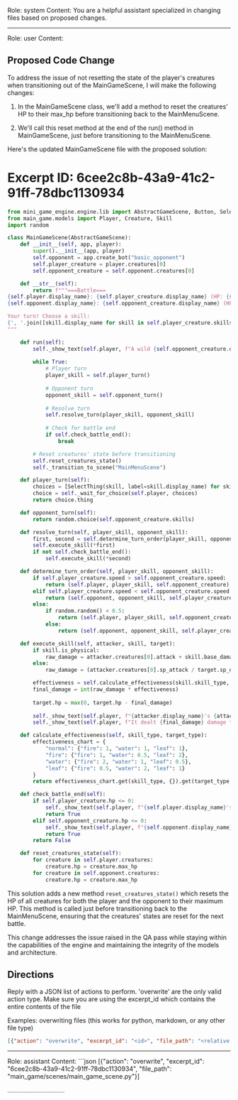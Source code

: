 Role: system
Content: You are a helpful assistant specialized in changing files based on proposed changes.
__________________
Role: user
Content: 
## Proposed Code Change
To address the issue of not resetting the state of the player's creatures when transitioning out of the MainGameScene, I will make the following changes:

1. In the MainGameScene class, we'll add a method to reset the creatures' HP to their max_hp before transitioning back to the MainMenuScene.

2. We'll call this reset method at the end of the run() method in MainGameScene, just before transitioning to the MainMenuScene.

Here's the updated MainGameScene file with the proposed solution:

# Excerpt ID: 6cee2c8b-43a9-41c2-91ff-78dbc1130934
```python main_game/scenes/main_game_scene.py
from mini_game_engine.engine.lib import AbstractGameScene, Button, SelectThing
from main_game.models import Player, Creature, Skill
import random

class MainGameScene(AbstractGameScene):
    def __init__(self, app, player):
        super().__init__(app, player)
        self.opponent = app.create_bot("basic_opponent")
        self.player_creature = player.creatures[0]
        self.opponent_creature = self.opponent.creatures[0]

    def __str__(self):
        return f"""===Battle===
{self.player.display_name}: {self.player_creature.display_name} (HP: {self.player_creature.hp}/{self.player_creature.max_hp})
{self.opponent.display_name}: {self.opponent_creature.display_name} (HP: {self.opponent_creature.hp}/{self.opponent_creature.max_hp})

Your turn! Choose a skill:
{', '.join([skill.display_name for skill in self.player_creature.skills])}
"""

    def run(self):
        self._show_text(self.player, f"A wild {self.opponent_creature.display_name} appeared!")
        
        while True:
            # Player turn
            player_skill = self.player_turn()
            
            # Opponent turn
            opponent_skill = self.opponent_turn()
            
            # Resolve turn
            self.resolve_turn(player_skill, opponent_skill)
            
            # Check for battle end
            if self.check_battle_end():
                break

        # Reset creatures' state before transitioning
        self.reset_creatures_state()
        self._transition_to_scene("MainMenuScene")

    def player_turn(self):
        choices = [SelectThing(skill, label=skill.display_name) for skill in self.player_creature.skills]
        choice = self._wait_for_choice(self.player, choices)
        return choice.thing

    def opponent_turn(self):
        return random.choice(self.opponent_creature.skills)

    def resolve_turn(self, player_skill, opponent_skill):
        first, second = self.determine_turn_order(player_skill, opponent_skill)
        self.execute_skill(*first)
        if not self.check_battle_end():
            self.execute_skill(*second)

    def determine_turn_order(self, player_skill, opponent_skill):
        if self.player_creature.speed > self.opponent_creature.speed:
            return (self.player, player_skill, self.opponent_creature), (self.opponent, opponent_skill, self.player_creature)
        elif self.player_creature.speed < self.opponent_creature.speed:
            return (self.opponent, opponent_skill, self.player_creature), (self.player, player_skill, self.opponent_creature)
        else:
            if random.random() < 0.5:
                return (self.player, player_skill, self.opponent_creature), (self.opponent, opponent_skill, self.player_creature)
            else:
                return (self.opponent, opponent_skill, self.player_creature), (self.player, player_skill, self.opponent_creature)

    def execute_skill(self, attacker, skill, target):
        if skill.is_physical:
            raw_damage = attacker.creatures[0].attack + skill.base_damage - target.defense
        else:
            raw_damage = (attacker.creatures[0].sp_attack / target.sp_defense) * skill.base_damage

        effectiveness = self.calculate_effectiveness(skill.skill_type, target.creature_type)
        final_damage = int(raw_damage * effectiveness)
        
        target.hp = max(0, target.hp - final_damage)
        
        self._show_text(self.player, f"{attacker.display_name}'s {attacker.creatures[0].display_name} used {skill.display_name}!")
        self._show_text(self.player, f"It dealt {final_damage} damage to {target.display_name}!")

    def calculate_effectiveness(self, skill_type, target_type):
        effectiveness_chart = {
            "normal": {"fire": 1, "water": 1, "leaf": 1},
            "fire": {"fire": 1, "water": 0.5, "leaf": 2},
            "water": {"fire": 2, "water": 1, "leaf": 0.5},
            "leaf": {"fire": 0.5, "water": 2, "leaf": 1}
        }
        return effectiveness_chart.get(skill_type, {}).get(target_type, 1)

    def check_battle_end(self):
        if self.player_creature.hp <= 0:
            self._show_text(self.player, f"{self.player.display_name}'s {self.player_creature.display_name} fainted! You lose!")
            return True
        elif self.opponent_creature.hp <= 0:
            self._show_text(self.player, f"{self.opponent.display_name}'s {self.opponent_creature.display_name} fainted! You win!")
            return True
        return False

    def reset_creatures_state(self):
        for creature in self.player.creatures:
            creature.hp = creature.max_hp
        for creature in self.opponent.creatures:
            creature.hp = creature.max_hp
```

This solution adds a new method `reset_creatures_state()` which resets the HP of all creatures for both the player and the opponent to their maximum HP. This method is called just before transitioning back to the MainMenuScene, ensuring that the creatures' states are reset for the next battle.

This change addresses the issue raised in the QA pass while staying within the capabilities of the engine and maintaining the integrity of the models and architecture.

## Directions
Reply with a JSON list of actions to perform. 'overwrite' are the only valid action type. 
Make sure you are using the excerpt_id which contains the entire contents of the file

Examples:
overwriting files (this works for python, markdown, or any other file type)
```json output_example1
[{"action": "overwrite", "excerpt_id": "<id>", "file_path": "<relative file path>"}]
```

__________________
Role: assistant
Content: ```json
[{"action": "overwrite", "excerpt_id": "6cee2c8b-43a9-41c2-91ff-78dbc1130934", "file_path": "main_game/scenes/main_game_scene.py"}]
```
__________________
